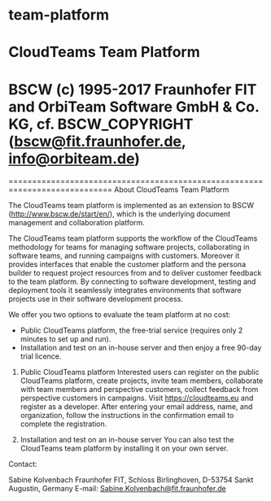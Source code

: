 # team-platform
CloudTeams Team Platform
============================================================================
BSCW (c) 1995-2017 Fraunhofer FIT and OrbiTeam Software GmbH & Co. KG,
cf. BSCW_COPYRIGHT (bscw@fit.fraunhofer.de, info@orbiteam.de)
============================================================================

============================================================================
About CloudTeams Team Platform

The CloudTeams team platform is implemented as an extension to BSCW (http://www.bscw.de/start/en/), which is the underlying document management and collaboration platform.

The CloudTeams team platform supports the workflow of the CloudTeams methodology for teams for managing software projects, collaborating in software teams, and running campaigns with customers. Moreover it provides interfaces that enable the customer platform and the persona builder to request project resources from and to deliver customer feedback to the team platform. By connecting to software development, testing and deployment tools it seamlessly integrates environments that software projects use in their software development process.

We offer you two options to evaluate the team platform at no cost:
  - Public CloudTeams platform, the free-trial service (requires only 2 minutes to set up and run).
  - Installation and test on an in-house server and then enjoy a free 90-day trial licence.


1. Public CloudTeams platform
Interested users can register on the public CloudTeams platform, create projects, invite team members, collaborate with team members and perspective customers, collect feedback from perspective customers in campaigns. 
Visit https://cloudteams.eu and register as a developer. After entering your email address, name, and organization, follow the instructions in the confirmation email to complete the registration.


2. Installation and test on an in-house server
You can also test the CloudTeams team platform by installing it on your own server. 

Contact:

Sabine Kolvenbach
Fraunhofer FIT, Schloss Birlinghoven, D-53754 Sankt Augustin, Germany
E-mail:  Sabine.Kolvenbach@fit.fraunhofer.de

